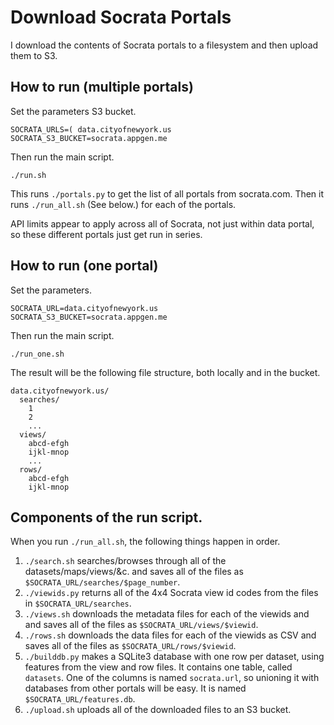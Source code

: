 Download Socrata Portals
======
I download the contents of Socrata portals to a filesystem and then upload them
to S3.

## How to run (multiple portals)

Set the parameters S3 bucket.

    SOCRATA_URLS=( data.cityofnewyork.us 
    SOCRATA_S3_BUCKET=socrata.appgen.me

Then run the main script.

    ./run.sh

This runs `./portals.py` to get the list of all portals from socrata.com.
Then it runs `./run_all.sh` (See below.) for each of the portals.

API limits appear to apply across all of Socrata, not just within
data portal, so these different portals just get run in series.

## How to run (one portal)

Set the parameters.

    SOCRATA_URL=data.cityofnewyork.us
    SOCRATA_S3_BUCKET=socrata.appgen.me

Then run the main script.

    ./run_one.sh

The result will be the following file structure, both locally and in the bucket.

    data.cityofnewyork.us/
      searches/
        1
        2
        ...
      views/
        abcd-efgh
        ijkl-mnop
        ...
      rows/
        abcd-efgh
        ijkl-mnop

## Components of the run script.
When you run `./run_all.sh`, the following things happen in order.

1. `./search.sh` searches/browses through all of the datasets/maps/views/&c.
    and saves all of the files as `$SOCRATA_URL/searches/$page_number`.
2. `./viewids.py` returns all of the 4x4 Socrata view id codes from the
    files in `$SOCRATA_URL/searches`.
3. `./views.sh` downloads the metadata files for each of the viewids and
    and saves all of the files as `$SOCRATA_URL/views/$viewid`.
4. `./rows.sh` downloads the data files for each of the viewids as CSV
    and saves all of the files as `$SOCRATA_URL/rows/$viewid`.
5. `./builddb.py` makes a SQLite3 database with one row per dataset, using
    features from the view and row files. It contains one table, called
    `datasets`. One of the columns is named `socrata.url`, so unioning it
    with databases from other portals will be easy. It is named
    `$SOCRATA_URL/features.db`.
6. `./upload.sh` uploads all of the downloaded files to an S3 bucket.
